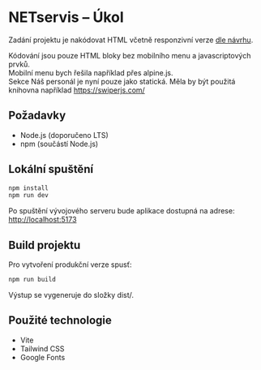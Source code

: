 # NETservis – Úkol

Zadání projektu je nakódovat HTML včetně responzivní verze [dle návrhu](https://www.figma.com/design/z24vCtNzEYfBYrIuBePXQa/MUDR.-T.-%C4%8Cerven%C3%A1-Final?node-id=2151-606&t=H6Z7dnsKCWSA1yb4-0).

Kódování jsou pouze HTML bloky bez mobilního menu a javascriptových prvků.  
Mobilní menu bych řešila například přes alpine.js.  
Sekce Náš personál je nyní pouze jako statická. Měla by být použitá knihovna například https://swiperjs.com/

## Požadavky

- Node.js (doporučeno LTS)
- npm (součástí Node.js)

## Lokální spuštění

```bash
npm install
npm run dev
```

Po spuštění vývojového serveru bude aplikace dostupná na adrese:  
[http://localhost:5173](http://localhost:5173)

## Build projektu
Pro vytvoření produkční verze spusť:

```bash
npm run build
```

Výstup se vygeneruje do složky dist/.



## Použité technologie
- Vite
- Tailwind CSS
- Google Fonts




